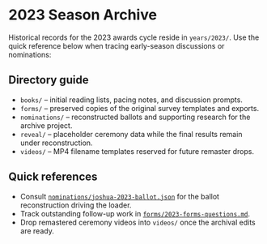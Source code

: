 # 2023 Season Archive

Historical records for the 2023 awards cycle reside in `years/2023/`. Use the quick reference below when tracing early-season discussions or nominations:

## Directory guide

- `books/` – initial reading lists, pacing notes, and discussion prompts.
- `forms/` – preserved copies of the original survey templates and exports.
- `nominations/` – reconstructed ballots and supporting research for the archive project.
- `reveal/` – placeholder ceremony data while the final results remain under reconstruction.
- `videos/` – MP4 filename templates reserved for future remaster drops.

## Quick references

- Consult [`nominations/joshua-2023-ballot.json`](nominations/joshua-2023-ballot.json) for the ballot reconstruction driving the loader.
- Track outstanding follow-up work in [`forms/2023-forms-questions.md`](forms/2023-forms-questions.md).
- Drop remastered ceremony videos into `videos/` once the archival edits are ready.
